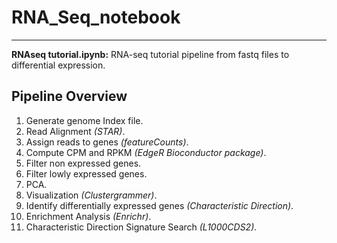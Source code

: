 # RNA_Seq_notebook

_________________________________________________________________________________________________________

**RNAseq tutorial.ipynb:** RNA-seq tutorial pipeline from fastq files to differential expression.


## Pipeline Overview
1. Generate genome Index file. 
2. Read Alignment *(STAR)*. 
3. Assign reads to genes *(featureCounts)*.
4. Compute CPM and RPKM *(EdgeR Bioconductor package)*.
5. Filter non expressed genes.
6. Filter lowly expressed genes.
7. PCA.
8. Visualization *(Clustergrammer)*.
9. Identify differentially expressed genes *(Characteristic Direction)*.
10. Enrichment Analysis *(Enrichr)*. 
11. Characteristic Direction Signature Search *(L1000CDS2)*.
